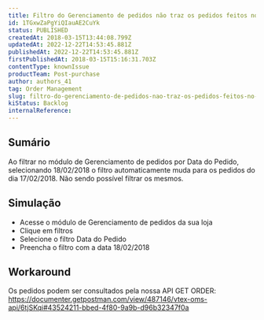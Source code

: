 ```yaml
---
title: Filtro do Gerenciamento de pedidos não traz os pedidos feitos no dia 18/02/2018
id: 1TGxwZaPgYiQIauAE2CuYk
status: PUBLISHED
createdAt: 2018-03-15T13:44:08.799Z
updatedAt: 2022-12-22T14:53:45.881Z
publishedAt: 2022-12-22T14:53:45.881Z
firstPublishedAt: 2018-03-15T15:16:31.703Z
contentType: knownIssue
productTeam: Post-purchase
author: authors_41
tag: Order Management
slug: filtro-do-gerenciamento-de-pedidos-nao-traz-os-pedidos-feitos-no-dia-18-02-2018
kiStatus: Backlog
internalReference: 
---
```


## Sumário

Ao filtrar no módulo de Gerenciamento de pedidos por Data do Pedido, selecionando 18/02/2018 o filtro automaticamente muda para os pedidos do dia 17/02/2018. Não sendo possível filtrar os mesmos.

## Simulação

- Acesse o módulo de Gerenciamento de pedidos da sua loja
- Clique em filtros
- Selecione o filtro Data do Pedido
- Preencha o filtro com a data 18/02/2018

## Workaround

Os pedidos podem ser consultados pela nossa API GET ORDER:
https://documenter.getpostman.com/view/487146/vtex-oms-api/6tjSKqi#43524211-bbed-4f80-9a9b-d96b32347f0a



